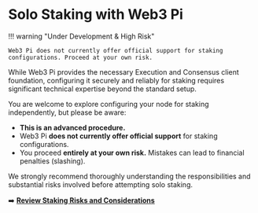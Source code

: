 # Solo Staking with Web3 Pi

!!! warning "Under Development & High Risk"

    Web3 Pi does not currently offer official support for staking configurations. Proceed at your own risk.

While Web3 Pi provides the necessary Execution and Consensus client foundation, configuring it securely and reliably for staking requires significant technical expertise beyond the standard setup.

You are welcome to explore configuring your node for staking independently, but please be aware:

- **This is an advanced procedure.**
- Web3 Pi **does not currently offer official support** for staking configurations.
- You proceed **entirely at your own risk.** Mistakes can lead to financial penalties (slashing).

We strongly recommend thoroughly understanding the responsibilities and substantial risks involved before attempting solo staking.

➡️ **[Review Staking Risks and Considerations](../introduction/staking.md)**
